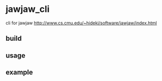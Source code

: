 # jawjaw_cli
cli for jawjaw http://www.cs.cmu.edu/~hideki/software/jawjaw/index.html

## build

## usage

## example



